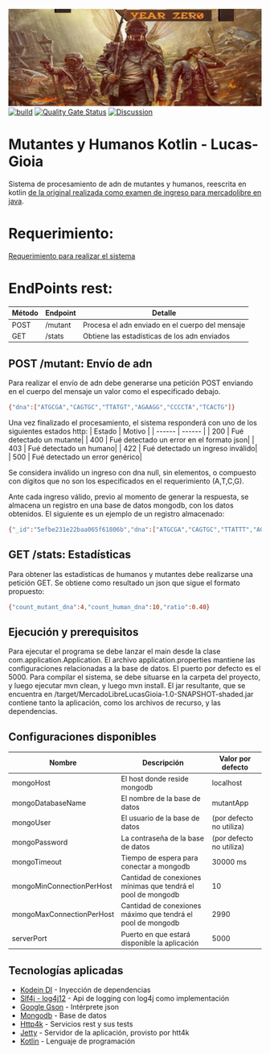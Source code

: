 ![](cover.jpg) 
[![build](https://github.com/lucas-gio/mutantes-y-humanos-kotlin/actions/workflows/build.yml/badge.svg)](https://github.com/lucas-gio/mutantes-y-humanos-kotlin/actions/workflows/build.yml)
[![Quality Gate Status](https://sonarcloud.io/api/project_badges/measure?project=lucas-gio_mutantes-y-humanos-kotlin&metric=alert_status)](https://sonarcloud.io/summary/new_code?id=lucas-gio_mutantes-y-humanos-kotlin)
[![Discussion](https://img.shields.io/badge/chat-Discussion-blueviolet)](https://github.com/lucas-gio/mutantes-y-humanos-kotlin/discussions)

# Mutantes y Humanos Kotlin - Lucas-Gioia
Sistema de procesamiento de adn de mutantes y humanos, reescrita en kotlin [de la original realizada como examen de ingreso para mercadolibre en java](https://github.com/lucas-gio/mutantes-y-humanos).

# Requerimiento:
[Requerimiento para realizar el sistema](https://github.com/lucas-gio/mutantes-y-humanos-kotlin/blob/main/documentation/Examen%20Mercadolibre%202020%20-%20Mutantes.pdf)

# EndPoints rest: 
| Método | Endpoint | Detalle |
| ------ | ------ | ------ |
| POST | /mutant |  Procesa el adn enviado en el cuerpo del mensaje |
| GET | /stats |  Obtiene las estadísticas de los adn enviados |

## POST /mutant: Envío de adn

Para realizar el envío de adn debe generarse una petición POST enviando en el cuerpo del mensaje un valor como el especificado debajo.
```sh
{"dna":["ATGCGA","CAGTGC","TTATGT","AGAAGG","CCCCTA","TCACTG"]}
```
  
Una vez finalizado el procesamiento, el sistema responderá con uno de los siguientes estados http: 
| Estado | Motivo |
| ------ | ------ |
| 200 | Fué detectado un mutante|
| 400 | Fué detectado un error en el formato json|
| 403 | Fué detectado un humano|
| 422 | Fué detectado un ingreso inválido|
| 500 | Fué detectado un error genérico|

Se considera inválido un ingreso con dna null, sin elementos, o compuesto con dígitos que no son los especificados en el requerimiento (A,T,C,G).

Ante cada ingreso válido, previo al momento de generar la respuesta, se almacena un registro en una base de datos mongodb, con los datos obtenidos. El siguiente es un ejemplo de un registro almacenado:

```sh
{"_id":"5efbe231e22baa065f61806b","dna":["ATGCGA","CAGTGC","TTATTT","AGACGG","GCGTCA","TCACTG"],"isMutant":false}
  ```
  
## GET /stats: Estadísticas

Para obtener las estadísticas de humanos y mutantes debe realizarse una petición GET.
Se obtiene como resultado un json que sigue el formato propuesto:
  ```sh
  {"count_mutant_dna":4,"count_human_dna":10,"ratio":0.40}
  
   ```  
   
## Ejecución y prerequisitos
Para ejecutar el programa se debe lanzar el main desde la clase com.application.Application.
El archivo application.properties mantiene las configuraciones relacionadas a la base de datos. El puerto por defecto es el 5000.
Para compilar el sistema, se debe situarse en la carpeta del proyecto, y luego ejecutar mvn clean, y luego mvn install. El jar resultante, que se encuentra en /target/MercadoLibreLucasGioia-1.0-SNAPSHOT-shaded.jar contiene tanto la aplicación, como los archivos de recurso, y las dependencias.

## Configuraciones disponibles

| Nombre | Descripción | Valor por defecto |
| ------ | ------ | ------ |
| mongoHost | El host donde reside mongodb | localhost |
| mongoDatabaseName | El nombre de la base de datos | mutantApp |
| mongoUser | El usuario de la base de datos | (por defecto no utiliza) |
| mongoPassword | La contraseña de la base de datos | (por defecto no utiliza) |
| mongoTimeout | Tiempo de espera para conectar a mongodb | 30000 ms |
| mongoMinConnectionPerHost | Cantidad de conexiones mínimas que tendrá el pool de mongodb | 10 |
| mongoMaxConnectionPerHost | Cantidad de conexiones máximo que tendrá el pool de mongodb | 2990 |
| serverPort | Puerto en que estará disponible la aplicación | 5000 |

## Tecnologías aplicadas
- [Kodein DI](https://kodein.org/di/) - Inyección de dependencias
- [Slf4j - log4j12](https://www.slf4j.org/) - Api de logging con log4j como implementación
- [Google Gson](https://github.com/google/gson) - Intérprete json
- [Mongodb](https://www.mongodb.com/) - Base de datos
- [Http4k](https://www.http4k.org/) - Servicios rest y sus tests
- [Jetty](https://www.eclipse.org/jetty/) - Servidor de la aplicación, provisto por htt4k
- [Kotlin](https://kotlinlang.org/) - Lenguaje de programación
